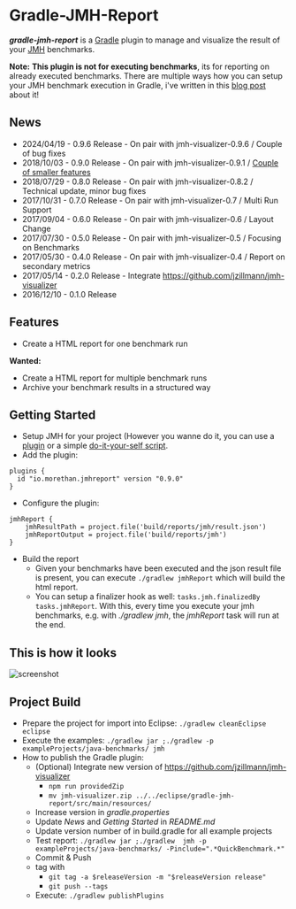 # Gradle-JMH-Report

**_gradle-jmh-report_** is a [Gradle](http://gradle.org) plugin to manage and visualize the result of your [JMH](http://openjdk.java.net/projects/code-tools/jmh/) benchmarks.

**Note:** **This plugin is not for executing benchmarks**, its for reporting on already executed benchmarks. There are multiple ways how you can setup your JMH benchmark execution in Gradle, i've written in this [blog post](https://blog.morethan.io/jmh-with-gradle-from-easy-to-simple-dc872d57cf7f) about it!


## News

- 2024/04/19 - 0.9.6 Release - On pair with jmh-visualizer-0.9.6 / Couple of bug fixes
- 2018/10/03 - 0.9.0 Release - On pair with jmh-visualizer-0.9.1 / [Couple of smaller features](https://github.com/jzillmann/jmh-visualizer/milestone/6?closed=1)
- 2018/07/29 - 0.8.0 Release - On pair with jmh-visualizer-0.8.2 / Technical update, minor bug fixes
- 2017/10/31 - 0.7.0 Release - On pair with jmh-visualizer-0.7 / Multi Run Support
- 2017/09/04 - 0.6.0 Release - On pair with jmh-visualizer-0.6 / Layout Change
- 2017/07/30 - 0.5.0 Release - On pair with jmh-visualizer-0.5 / Focusing on Benchmarks
- 2017/05/30 - 0.4.0 Release - On pair with jmh-visualizer-0.4 / Report on secondary metrics
- 2017/05/14 - 0.2.0 Release - Integrate https://github.com/jzillmann/jmh-visualizer
- 2016/12/10 - 0.1.0 Release



## Features

- Create a HTML report for one benchmark run

**Wanted:**
- Create a HTML report for multiple benchmark runs 
- Archive your benchmark results in a structured way


## Getting Started
- Setup JMH for your project (However you wanne do it, you can use a [plugin](https://github.com/melix/jmh-gradle-plugin) or a simple [do-it-your-self script](exampleProjects/jmh.gradle). 
- Add the plugin:
```
plugins {
  id "io.morethan.jmhreport" version "0.9.0"
}
```
- Configure the plugin:
```
jmhReport {
    jmhResultPath = project.file('build/reports/jmh/result.json')
    jmhReportOutput = project.file('build/reports/jmh')
}
```
- Build the report
  - Given your benchmarks have been executed and the json result file is present, you can execute ```./gradlew jmhReport``` which will build the html report.
  - You can setup a finalizer hook as well: ```tasks.jmh.finalizedBy tasks.jmhReport```. With this, every time you execute your jmh benchmarks, e.g. with _./gradlew jmh_, the _jmhReport_ task will run at the end.


## This is how it looks

![screenshot](https://cloud.githubusercontent.com/assets/148472/26032319/ace91322-3890-11e7-9d0e-7314020a8953.png)


## Project Build
- Prepare the project for import into Eclipse: `./gradlew cleanEclipse eclipse`
- Execute the examples: `./gradlew jar ;./gradlew -p exampleProjects/java-benchmarks/ jmh`
- How to publish the Gradle plugin:
  - (Optional) Integrate new version of https://github.com/jzillmann/jmh-visualizer
    - `npm run providedZip`
    - `mv jmh-visualizer.zip ../../eclipse/gradle-jmh-report/src/main/resources/`
  - Increase version in _gradle.properties_
  - Update _News_ and _Getting Started_ in _README.md_
  - Update version number of in build.gradle for all example projects
  - Test report: `./gradlew jar ;./gradlew  jmh -p exampleProjects/java-benchmarks/ -Pinclude=".*QuickBenchmark.*"`
  - Commit & Push
  - tag with
    - `git tag -a $releaseVersion -m "$releaseVersion release"`
    - `git push --tags`
  - Execute: `./gradlew publishPlugins`
